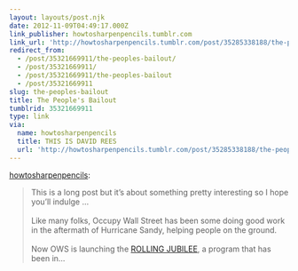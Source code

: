 ```yaml
---
layout: layouts/post.njk
date: 2012-11-09T04:49:17.000Z
link_publisher: howtosharpenpencils.tumblr.com
link_url: 'http://howtosharpenpencils.tumblr.com/post/35285338188/the-peoples-bailout'
redirect_from:
  - /post/35321669911/the-peoples-bailout/
  - /post/35321669911/
  - /post/35321669911/the-peoples-bailout
  - /post/35321669911
slug: the-peoples-bailout
title: The People's Bailout
tumblrid: 35321669911
type: link
via:
  name: howtosharpenpencils
  title: THIS IS DAVID REES
  url: 'http://howtosharpenpencils.tumblr.com/post/35285338188/the-peoples-bailout'
---
```

<p><a class="tumblr_blog" href="http://howtosharpenpencils.tumblr.com/post/35285338188/the-peoples-bailout">howtosharpenpencils</a>:</p>
<blockquote>
<p>This is a long post but it’s about something pretty interesting so I hope you’ll indulge …<br/><br/>Like many folks, Occupy Wall Street has been some doing good work in the aftermath of Hurricane Sandy, helping people on the ground.<br/><br/>Now OWS is launching the <a href="http://rollingjubilee.org/" target="_blank">ROLLING JUBILEE</a>, a program that has been in&hellip;</p>
</blockquote>
